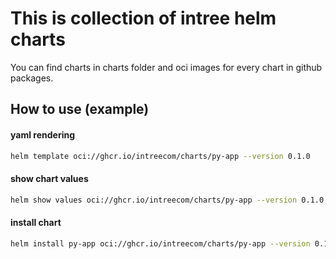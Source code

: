 # This is collection of intree helm charts


You can find charts in charts folder and oci images for every chart in github packages.

## How to use (example)
#### yaml rendering
```bash
helm template oci://ghcr.io/intreecom/charts/py-app --version 0.1.0
```
#### show chart values
```bash
helm show values oci://ghcr.io/intreecom/charts/py-app --version 0.1.0
```
#### install chart
```bash
helm install py-app oci://ghcr.io/intreecom/charts/py-app --version 0.1.0
```
